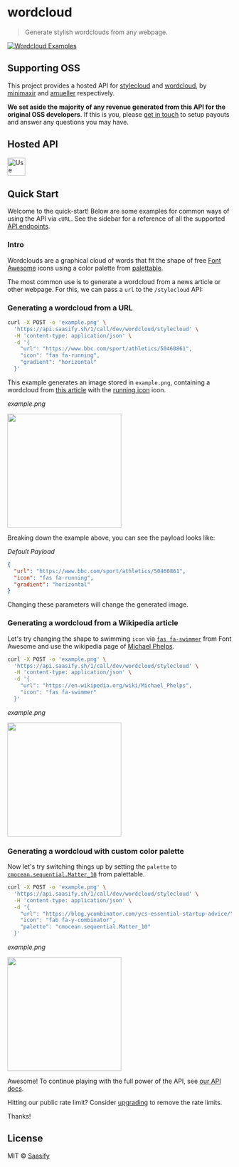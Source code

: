 # wordcloud

> Generate stylish wordclouds from any webpage.

<a href="https://wordcloud.saasify.sh">
  <img
    src="https://raw.githubusercontent.com/saasify-sh/saasify/master/examples/python/wordcloud/examples/promo.png"
    alt="Wordcloud Examples"
  />
</a>

## Supporting OSS

This project provides a hosted API for [stylecloud](https://github.com/minimaxir/stylecloud) and [wordcloud](https://github.com/amueller/word_cloud), by [minimaxir](https://github.com/minimaxir) and [amueller](https://github.com/amueller) respectively.

**We set aside the majority of any revenue generated from this API for the original OSS developers**. If this is you, please [get in touch](https://saasify.sh/#/support) to setup payouts and answer any questions you may have.

## Hosted API

<a href="https://wordcloud.saasify.sh">
  <img
    src="https://badges.saasify.sh"
    height="40"
    alt="Use Hosted API"
  />
</a>

## Quick Start

Welcome to the quick-start! Below are some examples for common ways of using the API via `cURL`. See the sidebar for a reference of all the supported [API endpoints](/docs#tag/service).

### Intro

Wordclouds are a graphical cloud of words that fit the shape of free [Font Awesome](https://fontawesome.com/icons?d=gallery&m=free) icons using a color palette from [palettable](https://jiffyclub.github.io/palettable/).

The most common use is to generate a wordcloud from a news article or other webpage. For this, we can pass a `url` to the `/stylecloud` API:

### Generating a wordcloud from a URL

```sh
curl -X POST -o 'example.png' \
  'https://api.saasify.sh/1/call/dev/wordcloud/stylecloud' \
  -H 'content-type: application/json' \
  -d '{
    "url": "https://www.bbc.com/sport/athletics/50460861",
    "icon": "fas fa-running",
    "gradient": "horizontal"
  }'
```


This example generates an image stored in `example.png`, containing a wordcloud from [this article](https://www.bbc.com/sport/athletics/50460861) with the [running icon](https://fontawesome.com/icons/running?style=solid) icon.

*example.png*

<img src="https://raw.githubusercontent.com/saasify-sh/saasify/master/examples/python/wordcloud/examples/running.png" width="256" />

Breaking down the example above, you can see the payload looks like:

*Default Payload*

```json
{
  "url": "https://www.bbc.com/sport/athletics/50460861",
  "icon": "fas fa-running",
  "gradient": "horizontal"
}
```

Changing these parameters will change the generated image.

### Generating a wordcloud from a Wikipedia article

Let's try changing the shape to swimming `icon` via [`fas fa-swimmer`](https://fontawesome.com/icons/swimmer?style=solid) from Font Awesome and use the wikipedia page of [Michael Phelps](https://en.wikipedia.org/wiki/Michael_Phelps).

```sh
curl -X POST -o 'example.png' \
  'https://api.saasify.sh/1/call/dev/wordcloud/stylecloud' \
  -H 'content-type: application/json' \
  -d '{
    "url": "https://en.wikipedia.org/wiki/Michael_Phelps",
    "icon": "fas fa-swimmer"
  }'
```

*example.png*

<img src="https://raw.githubusercontent.com/saasify-sh/saasify/master/examples/python/wordcloud/examples/michael-phelps.png" width="256" />

### Generating a wordcloud with custom color palette

Now let's try switching things up by setting the `palette` to [`cmocean.sequential.Matter_10`](https://jiffyclub.github.io/palettable/cmocean/sequential/#matter_10) from palettable.

```sh
curl -X POST -o 'example.png' \
  'https://api.saasify.sh/1/call/dev/wordcloud/stylecloud' \
  -H 'content-type: application/json' \
  -d '{
    "url": "https://blog.ycombinator.com/ycs-essential-startup-advice/",
    "icon": "fab fa-y-combinator",
    "palette": "cmocean.sequential.Matter_10"
  }'
```

*example.png*

<img src="https://raw.githubusercontent.com/saasify-sh/saasify/master/examples/python/wordcloud/examples/yc.png" width="256" />

Awesome! To continue playing with the full power of the API, see [our API docs](https://wordcloud.saasify.sh/docs#tag/service).

Hitting our public rate limit? Consider [upgrading](https://wordcloud.saasify.sh/pricing) to remove the rate limits.

Thanks!

## License

MIT © [Saasify](https://saasify.sh)

